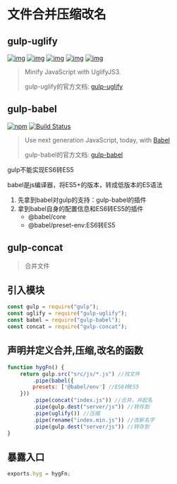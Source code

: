 # 文件合并压缩改名

## gulp-uglify
[![img](https://img.shields.io/travis/terinjokes/gulp-uglify/master.svg?label=Travis%20CI&style=flat-square)](https://travis-ci.org/terinjokes/gulp-uglify)
[![img](https://img.shields.io/appveyor/ci/terinjokes/gulp-uglify/master.svg?label=AppVeyor&style=flat-square)](https://ci.appveyor.com/project/terinjokes/gulp-uglify)
[![img](https://img.shields.io/npm/dm/gulp-uglify.svg?style=flat-square)](https://yarnpkg.com/en/package/gulp-uglify)
[![img](https://img.shields.io/npm/v/gulp-uglify.svg?style=flat-square)](https://yarnpkg.com/en/package/gulp-uglify)
[![img](https://img.shields.io/coveralls/terinjokes/gulp-uglify/master.svg?style=flat-square)](https://coveralls.io/github/terinjokes/gulp-uglify)

> Minify JavaScript with UglifyJS3.
>
> gulp-uglify的官方文档: [gulp-uglify](https://www.npmjs.com/package/gulp-uglify) 

## gulp-babel 
[![npm](https://img.shields.io/npm/v/gulp-babel.svg?maxAge=2592000)](https://www.npmjs.com/package/gulp-babel)
[![Build Status](https://travis-ci.org/babel/gulp-babel.svg?branch=master)](https://travis-ci.org/babel/gulp-babel)

> Use next generation JavaScript, today, with [Babel](https://babeljs.io/)
>
> gulp-babel的官方文档: [gulp-babel](https://www.npmjs.com/package/gulp-babel) 

gulp不能实现ES6转ES5

babel是js编译器，将ES5+的版本，转成低版本的ES语法

1. 先拿到babel对gulp的支持：gulp-babel的插件
2. 拿到babel自身的配置信息和ES6转ES5的插件
   - @babel/core
   - @babel/preset-env:ES6转ES5

## gulp-concat

>合并文件

## 引入模块

```js
const gulp = require("gulp");
const uglify = require("gulp-uglify");
const babel = require("gulp-babel");
const concat = require("gulp-concat");
```

## 声明并定义合并,压缩,改名的函数

```js
function hygFn() {
    return gulp.src("src/js/*.js") //找文件
        .pipe(babel({
        presets: ['@babel/env'] //ES6转ES5
    }))
        .pipe(concat("index.js")) //合并，并起名
        .pipe(gulp.dest("server/js")) //转存到
        .pipe(uglify()) //压缩
        .pipe(rename("index.min.js")) //改新名字
        .pipe(gulp.dest("server/js")) //转存到
}
```

## 暴露入口

```js
exports.hyg = hygFn;
```



